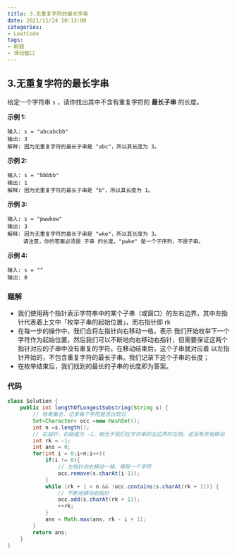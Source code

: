 ```yaml
---
title: 3.无重复字符的最长字串
date: 2021/11/24 10:13:00
categories:
- LeetCode
tags:
- 刷题
- 滑动窗口
---
```


## 3.无重复字符的最长字串

给定一个字符串 `s` ，请你找出其中不含有重复字符的 **最长子串** 的长度。

**示例 1:**

```
输入: s = "abcabcbb"
输出: 3 
解释: 因为无重复字符的最长子串是 "abc"，所以其长度为 3。
```

**示例 2:**

```
输入: s = "bbbbb"
输出: 1
解释: 因为无重复字符的最长子串是 "b"，所以其长度为 1。
```

**示例 3:**

```
输入: s = "pwwkew"
输出: 3
解释: 因为无重复字符的最长子串是 "wke"，所以其长度为 3。
     请注意，你的答案必须是 子串 的长度，"pwke" 是一个子序列，不是子串。
```

**示例 4:**

```
输入: s = ""
输出: 0
```

### 题解

- 我们使用两个指针表示字符串中的某个子串（或窗口）的左右边界，其中左指针代表着上文中「枚举子串的起始位置」，而右指针即 rk
- 在每一步的操作中，我们会将左指针向右移动一格，表示 我们开始枚举下一个字符作为起始位置，然后我们可以不断地向右移动右指针，但需要保证这两个指针对应的子串中没有重复的字符。在移动结束后，这个子串就对应着 以左指针开始的，不包含重复字符的最长子串。我们记录下这个子串的长度；
- 在枚举结束后，我们找到的最长的子串的长度即为答案。

### 代码

```java
class Solution {
    public int lengthOfLongestSubstring(String s) {
        // 哈希集合，记录每个字符是否出现过
        Set<Character> occ =new HashSet();
        int n =s.length();
        // 右指针，初始值为 -1，相当于我们在字符串的左边界的左侧，还没有开始移动
        int rk = -1;
        int ans = 0;
        for(int i = 0;i<n;i++){
            if(i != 0){
                // 左指针向右移动一格，移除一个字符
                occ.remove(s.charAt(i-1));
            }
            while (rk + 1 < n && !occ.contains(s.charAt(rk + 1))) {
                // 不断地移动右指针
                occ.add(s.charAt(rk + 1));
                ++rk;
            }
            ans = Math.max(ans, rk - i + 1);
        }
        return ans;
    }
}
```

